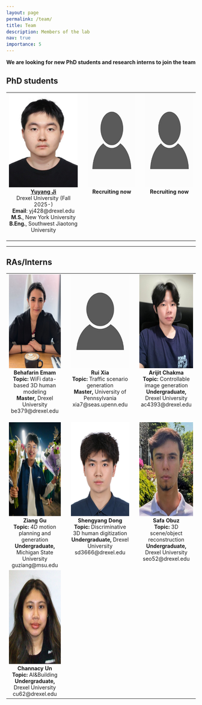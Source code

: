 ```yaml
---
layout: page
permalink: /team/
title: Team
description: Members of the lab
nav: true
importance: 5
---
```


 **We are  looking for new PhD students and research interns to join the team**

## PhD students

<table style="margin-left: auto; margin-right: auto;">
  <tr>
    <td valign="top" align="center" style="padding-right: 20px; padding-bottom: 20px;">
      <img src="../assets/img/Yuyang_pic.jpg" alt="Yuyang Portrait" style="height:250px;"><br>
      <strong><a href="https://steins45.github.io/" target="_blank">Yuyang Ji</a></strong><br>
      Drexel University (Fall 2025-)<br>
      <strong>Email</strong>: yj428@drexel.edu<br>
      <strong>M.S.</strong>, New York University<br>
      <strong>B.Eng.</strong>, Southwest Jiaotong University<br>
    </td>
    <td valign="top" align="center" style="padding-right: 20px; padding-bottom: 20px;">
      <img src="../assets/img/pic.jpg" alt="Portrait" style="height:250px;"><br>
      <strong>Recruiting now</strong><br>
    </td>
    <td valign="top" align="center" style="padding-bottom: 20px;">
      <img src="../assets/img/pic.jpg" alt="Portrait" style="height:250px;"><br>
      <strong>Recruiting now</strong><br>
    </td>
  </tr>
</table>

<hr> <!-- Horizontal line for visual separation -->

## RAs/Interns

<table style="margin-left: auto; margin-right: auto;">
  <tr>
    <td valign="top" align="center" style="padding-right: 20px; padding-bottom: 20px;">
      <img src="../assets/img/Behafarin_pic.jpg" alt="Behafarin Portrait" style="height:250px;"><br>
      <strong>Behafarin Emam</strong><br>
      <strong>Topic:</strong> WiFi data-based 3D human modeling<br>
      <strong>Master,</strong> Drexel University<br>
      be379@drexel.edu<br>
    </td>
    <td valign="top" align="center" style="padding-right: 20px; padding-bottom: 20px;">
      <img src="../assets/img/pic.jpg" alt="Rui Portrait" style="height:250px;"><br>
      <strong>Rui Xia</strong><br>
      <strong>Topic:</strong> Traffic scenario generation<br>
      <strong>Master,</strong> University of Pennsylvania<br>
      xia7@seas.upenn.edu<br>
    </td>
    <td valign="top" align="center" style="padding-bottom: 20px;">
      <img src="../assets/img/Ariji.jpg" alt="Ariji Portrait" style="height:250px;"><br>
      <strong>Arijit Chakma</strong><br>
      <strong>Topic:</strong> Controllable image generation<br>
      <strong>Undergraduate,</strong> Drexel University<br>
      ac4393@drexel.edu<br>
    </td>
  </tr>

  <tr>
    <td valign="top" align="center" style="padding-right: 20px;">
      <img src="../assets/img/Ziang_pic.jpg" alt="Ziang Portrait" style="height:250px;"><br>
      <strong>Ziang Gu</strong><br>
      <strong>Topic:</strong> 4D motion planning and generation<br>
      <strong>Undergraduate,</strong> Michigan State University<br>
      guziang@msu.edu<br>
    </td>
    <td valign="top" align="center" style="padding-right: 20px;">
      <img src="../assets/img/Shengyang_pic.jpg" alt="Shengyang Portrait" style="height:250px;"><br>
      <strong>Shengyang Dong</strong><br>
      <strong>Topic:</strong> Discriminative 3D human digitization<br>
      <strong>Undergraduate,</strong> Drexel University<br>
      sd3666@drexel.edu<br>
    </td>
    <td valign="top" align="center" style="padding-bottom: 20px;">
      <img src="../assets/img/Safa_pic.jpg" alt="Safa Portrait" style="height:250px;"><br>
      <strong>Safa Obuz</strong><br>
      <strong>Topic:</strong> 3D scene/object reconstruction<br>
      <strong>Undergraduate,</strong> Drexel University<br>
      seo52@drexel.edu<br>
    </td>
  </tr>

  <tr>
    <td valign="top" align="center" style="padding-right: 20px;">
      <img src="../assets/img/Channacy.JPG" alt="Channacy Portrait" style="height:250px;"><br>
      <strong>Channacy Un</strong><br>
      <strong>Topic:</strong> AI&Building<br>
      <strong>Undergraduate,</strong> Drexel University<br>
      cu62@drexel.edu<br>
    </td>
  </tr>
</table>

